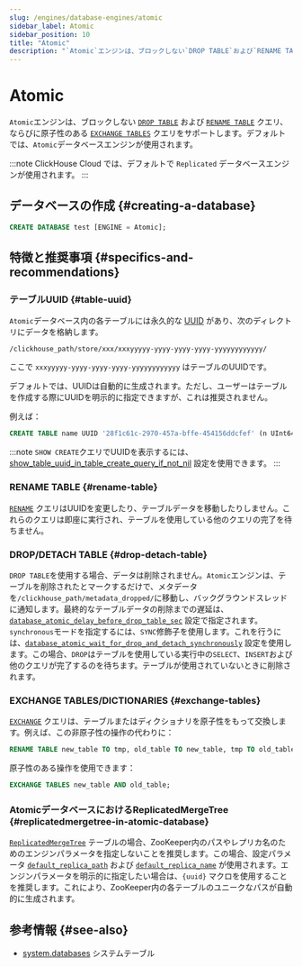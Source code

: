 ```yaml
---
slug: /engines/database-engines/atomic
sidebar_label: Atomic
sidebar_position: 10
title: "Atomic"
description: "`Atomic`エンジンは、ブロックしない`DROP TABLE`および`RENAME TABLE`クエリ、ならびに原子性のある`EXCHANGE TABLES`クエリをサポートします。デフォルトでは、`Atomic`データベースエンジンが使用されます。"
---
```



# Atomic 

`Atomic`エンジンは、ブロックしない [`DROP TABLE`](#drop-detach-table) および [`RENAME TABLE`](#rename-table) クエリ、ならびに原子性のある [`EXCHANGE TABLES`](#exchange-tables) クエリをサポートします。デフォルトでは、`Atomic`データベースエンジンが使用されます。

:::note
ClickHouse Cloud では、デフォルトで `Replicated` データベースエンジンが使用されます。
:::

## データベースの作成 {#creating-a-database}

```sql
CREATE DATABASE test [ENGINE = Atomic];
```

## 特徴と推奨事項 {#specifics-and-recommendations}

### テーブルUUID {#table-uuid}

`Atomic`データベース内の各テーブルには永久的な [UUID](../../sql-reference/data-types/uuid.md) があり、次のディレクトリにデータを格納します。

```text
/clickhouse_path/store/xxx/xxxyyyyy-yyyy-yyyy-yyyy-yyyyyyyyyyyy/
```

ここで `xxxyyyyy-yyyy-yyyy-yyyy-yyyyyyyyyyyy` はテーブルのUUIDです。

デフォルトでは、UUIDは自動的に生成されます。ただし、ユーザーはテーブルを作成する際にUUIDを明示的に指定できますが、これは推奨されません。

例えば：

```sql
CREATE TABLE name UUID '28f1c61c-2970-457a-bffe-454156ddcfef' (n UInt64) ENGINE = ...;
```

:::note
`SHOW CREATE`クエリでUUIDを表示するには、[show_table_uuid_in_table_create_query_if_not_nil](../../operations/settings/settings.md#show_table_uuid_in_table_create_query_if_not_nil) 設定を使用できます。
:::

### RENAME TABLE {#rename-table}

[`RENAME`](../../sql-reference/statements/rename.md) クエリはUUIDを変更したり、テーブルデータを移動したりしません。これらのクエリは即座に実行され、テーブルを使用している他のクエリの完了を待ちません。

### DROP/DETACH TABLE {#drop-detach-table}

`DROP TABLE`を使用する場合、データは削除されません。`Atomic`エンジンは、テーブルを削除されたとマークするだけで、メタデータを`/clickhouse_path/metadata_dropped/`に移動し、バックグラウンドスレッドに通知します。最終的なテーブルデータの削除までの遅延は、[`database_atomic_delay_before_drop_table_sec`](../../operations/server-configuration-parameters/settings.md#database_atomic_delay_before_drop_table_sec) 設定で指定されます。
`synchronous`モードを指定するには、`SYNC`修飾子を使用します。これを行うには、[`database_atomic_wait_for_drop_and_detach_synchronously`](../../operations/settings/settings.md#database_atomic_wait_for_drop_and_detach_synchronously) 設定を使用します。この場合、`DROP`はテーブルを使用している実行中の`SELECT`、`INSERT`および他のクエリが完了するのを待ちます。テーブルが使用されていないときに削除されます。

### EXCHANGE TABLES/DICTIONARIES {#exchange-tables}

[`EXCHANGE`](../../sql-reference/statements/exchange.md) クエリは、テーブルまたはディクショナリを原子性をもって交換します。例えば、この非原子性の操作の代わりに：

```sql title="Non-atomic"
RENAME TABLE new_table TO tmp, old_table TO new_table, tmp TO old_table;
```
原子性のある操作を使用できます：

```sql title="Atomic"
EXCHANGE TABLES new_table AND old_table;
```

### AtomicデータベースにおけるReplicatedMergeTree {#replicatedmergetree-in-atomic-database}

[`ReplicatedMergeTree`](/engines/table-engines/mergetree-family/replication) テーブルの場合、ZooKeeper内のパスやレプリカ名のためのエンジンパラメータを指定しないことを推奨します。この場合、設定パラメータ [`default_replica_path`](../../operations/server-configuration-parameters/settings.md#default_replica_path) および [`default_replica_name`](../../operations/server-configuration-parameters/settings.md#default_replica_name) が使用されます。エンジンパラメータを明示的に指定したい場合は、`{uuid}` マクロを使用することを推奨します。これにより、ZooKeeper内の各テーブルのユニークなパスが自動的に生成されます。

## 参考情報 {#see-also}

- [system.databases](../../operations/system-tables/databases.md) システムテーブル

